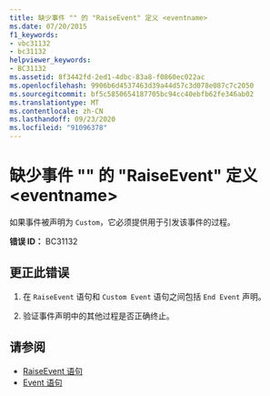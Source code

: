 ```yaml
---
title: 缺少事件 "" 的 "RaiseEvent" 定义 <eventname>
ms.date: 07/20/2015
f1_keywords:
- vbc31132
- bc31132
helpviewer_keywords:
- BC31132
ms.assetid: 8f3442fd-2ed1-4dbc-83a8-f0860ec022ac
ms.openlocfilehash: 9906b6d4537463d39a44d57c3d078e087c7c2050
ms.sourcegitcommit: bf5c5850654187705bc94cc40ebfb62fe346ab02
ms.translationtype: MT
ms.contentlocale: zh-CN
ms.lasthandoff: 09/23/2020
ms.locfileid: "91096378"
---
```

# <a name="raiseevent-definition-missing-for-event-eventname"></a>缺少事件 "" 的 "RaiseEvent" 定义 \<eventname>

如果事件被声明为 `Custom`，它必须提供用于引发该事件的过程。  
  
 **错误 ID：** BC31132  
  
## <a name="to-correct-this-error"></a>更正此错误  
  
1. 在 `RaiseEvent` 语句和 `Custom Event` 语句之间包括 `End Event` 声明。  
  
2. 验证事件声明中的其他过程是否正确终止。  
  
## <a name="see-also"></a>请参阅

- [RaiseEvent 语句](../language-reference/statements/raiseevent-statement.md)
- [Event 语句](../language-reference/statements/event-statement.md)
